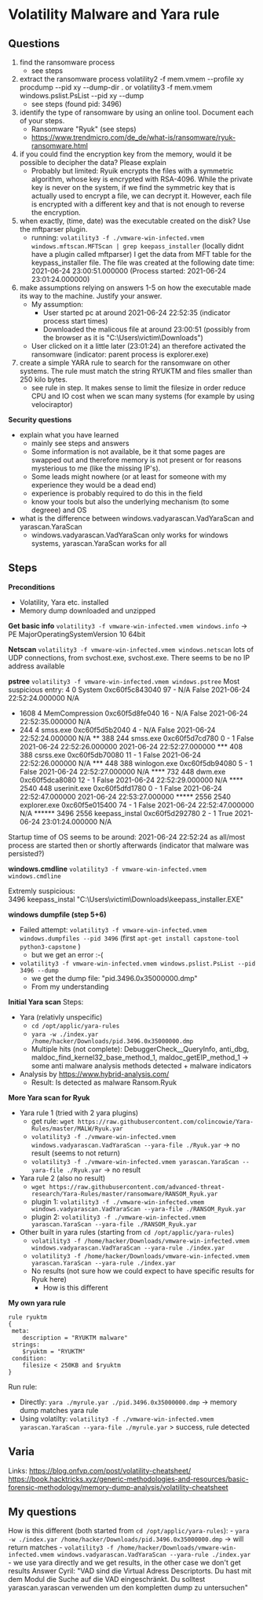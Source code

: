 # Volatility Malware and Yara rule

## Questions

1. find the ransomware process
   - see steps
2. extract the ransomware process volatility2 -f mem.vmem --profile xy procdump --pid xy --dump-dir . or volatility3 -f mem.vmem windows.pslist.PsList --pid xy --dump
    - see steps (found pid: 3496)
3. identify the type of ransomware by using an online tool. Document each of your steps.
    - Ransomware "Ryuk" (see steps)
    - https://www.trendmicro.com/de_de/what-is/ransomware/ryuk-ransomware.html
4. if you could find the encryption key from the memory, would it be possible to decipher the data? Please explain
    - Probably but limited: Ryuik encrypts the files with a symmetric algorithm, whose key is encrypted with RSA-4096. While the private key is never on the system, if we find the symmetric key that is actually used to encrypt a file, we can decrypt it. However, each file is encrypted with a different key and that is not enough to reverse the encryption.
5. when exactly, (time, date) was the executable created on the disk? Use the mftparser plugin.
    - running: `volatility3 -f ./vmware-win-infected.vmem windows.mftscan.MFTScan | grep keepass_installer` (locally didnt have a plugin called mftparser) I get the data from MFT table for the keypass_installer file. The file was created at the following date time: 2021-06-24 23:00:51.000000 (Process started: 2021-06-24 23:01:24.000000)
1. make assumptions relying on answers 1-5 on how the executable made its way to the machine. Justify your answer.
    - My assumption: 
      - User started pc at around 2021-06-24 22:52:35 (indicator process start times)
      - Downloaded the malicous file at around 23:00:51 (possibly from the browser as it is "C:\Users\victim\Downloads\")
    - User clicked on it a little later (23:01:24) an therefore activated the ransomware (indicator: parent process is explorer.exe)
2. create a simple YARA rule to search for the ransomware on other systems. The rule must match the string RYUKTM and files smaller than 250 kilo bytes.
    - see rule in step. It makes sense to limit the filesize in order reduce CPU and IO cost when we scan many systems (for example by using velociraptor)


**Security questions**
- explain what you have learned
    - mainly see steps and answers
    - Some information is not available, be it that some pages are swapped out and therefore memory is not present or for reasons mysterious to me (like the missing IP's).
    - Some leads might nowhere (or at least for someone with my experience they would be a dead end)
    - experience is probably required to do this in the field
    - know your tools but also the underlying mechanism (to some degreee) and OS
- what is the difference between windows.vadyarascan.VadYaraScan and yarascan.YaraScan
    - windows.vadyarascan.VadYaraScan only works for windows systems, yarascan.YaraScan works for all

## Steps

**Preconditions**
- Volatility, Yara etc. installed
- Memory dump downloaded and unzipped

**Get basic info**
`volatility3 -f vmware-win-infected.vmem windows.info` -> PE MajorOperatingSystemVersion	10
64bit

**Netscan**
`volatility3 -f vmware-win-infected.vmem windows.netscan`
lots of UDP connections, from svchost.exe, svchost.exe. There seems to be no IP address available

**pstree**
`volatility3 -f vmware-win-infected.vmem windows.pstree`
Most suspicious entry: 
4	0	System	0xc60f5c843040	97	-	N/A	False	2021-06-24 22:52:24.000000 	N/A
* 1608	4	MemCompression	0xc60f5d8fe040	16	-	N/A	False	2021-06-24 22:52:35.000000 	N/A
* 244	4	smss.exe	0xc60f5d5b2040	4	-	N/A	False	2021-06-24 22:52:24.000000 	N/A
** 388	244	smss.exe	0xc60f5d7cd780	0	-	1	False	2021-06-24 22:52:26.000000 	2021-06-24 22:52:27.000000 
*** 408	388	csrss.exe	0xc60f5db70080	11	-	1	False	2021-06-24 22:52:26.000000 	N/A
*** 448	388	winlogon.exe	0xc60f5db94080	5	-	1	False	2021-06-24 22:52:27.000000 	N/A
**** 732	448	dwm.exe	0xc60f5dca8080	12	-	1	False	2021-06-24 22:52:29.000000 	N/A
**** 2540	448	userinit.exe	0xc60f5dfd1780	0	-	1	False	2021-06-24 22:52:47.000000 	2021-06-24 22:53:27.000000 
***** 2556	2540	explorer.exe	0xc60f5e015400	74	-	1	False	2021-06-24 22:52:47.000000 	N/A
****** 3496	2556	keepass_instal	0xc60f5d292780	2	-	1	True	2021-06-24 23:01:24.000000 	N/A

Startup time of OS seems to be around: 2021-06-24 22:52:24  as all/most process are started then or shortly afterwards (indicator that malware was persisted?)

**windows.cmdline**
`volatility3 -f vmware-win-infected.vmem windows.cmdline`

Extremly suspicious:  
3496	keepass_instal	"C:\Users\victim\Downloads\keepass_installer.EXE" 


**windows dumpfile (step 5+6)**
- Failed attempt: `volatility3 -f vmware-win-infected.vmem windows.dumpfiles --pid 3496`  (first `apt-get install capstone-tool python3-capstone` )
    - but we get an error :-(
- `volatility3 -f vmware-win-infected.vmem windows.pslist.PsList --pid 3496 --dump`
  - we get the dump file: "pid.3496.0x35000000.dmp"
  - From my understanding

**Initial Yara scan**
Steps: 
- Yara (relativly unspecific)
  - `cd /opt/applic/yara-rules`
  - `yara -w ./index.yar /home/hacker/Downloads/pid.3496.0x35000000.dmp`
  - Multiple hits (not complete): DebuggerCheck__QueryInfo, anti_dbg, maldoc_find_kernel32_base_method_1, maldoc_getEIP_method_1  -> some anti malware analysis methods detected + malware indicators
- Analysis by https://www.hybrid-analysis.com/  
    - Result: Is detected as malware Ransom.Ryuk


**More Yara scan for Ryuk**
- Yara rule 1 (tried with 2 yara plugins)
    - get rule: `wget https://raw.githubusercontent.com/colincowie/Yara-Rules/master/MALW/Ryuk.yar`
    - `volatility3 -f ./vmware-win-infected.vmem windows.vadyarascan.VadYaraScan --yara-file ./Ryuk.yar` -> no result (seems to not return)
    - `volatility3 -f ./vmware-win-infected.vmem yarascan.YaraScan --yara-file ./Ryuk.yar` -> no result
- Yara rule 2 (also no result)
    - `wget https://raw.githubusercontent.com/advanced-threat-research/Yara-Rules/master/ransomware/RANSOM_Ryuk.yar`
    - plugin 1: `volatility3 -f ./vmware-win-infected.vmem windows.vadyarascan.VadYaraScan --yara-file ./RANSOM_Ryuk.yar`
    - plugin 2: `volatility3 -f ./vmware-win-infected.vmem yarascan.YaraScan --yara-file ./RANSOM_Ryuk.yar`
- Other built in yara rules (starting from `cd /opt/applic/yara-rules`)
    - `volatility3 -f /home/hacker/Downloads/vmware-win-infected.vmem windows.vadyarascan.VadYaraScan --yara-rule ./index.yar`
    - `volatility3 -f /home/hacker/Downloads/vmware-win-infected.vmem yarascan.YaraScan --yara-rule ./index.yar`
    - No results (not sure how we could expect to have specific results for Ryuk here)
      - How is this different 


**My own yara rule**

```
rule ryuktm
{
 meta:
	description = "RYUKTM malware"
 strings:
	$ryuktm = "RYUKTM"
 condition:
	filesize < 250KB and $ryuktm
}
```

Run rule: 
- Directly: `yara ./myrule.yar ./pid.3496.0x35000000.dmp` -> memory dump matches yara rule
- Using volatilty: `volatility3 -f ./vmware-win-infected.vmem yarascan.YaraScan --yara-file ./myrule.yar` > success, rule detected

## Varia

Links: 
https://blog.onfvp.com/post/volatility-cheatsheet/
https://book.hacktricks.xyz/generic-methodologies-and-resources/basic-forensic-methodology/memory-dump-analysis/volatility-cheatsheet

## My questions
How is this different (both started from `cd /opt/applic/yara-rules`): 
    - `yara -w ./index.yar /home/hacker/Downloads/pid.3496.0x35000000.dmp` -> will return matches
    - `volatility3 -f /home/hacker/Downloads/vmware-win-infected.vmem windows.vadyarascan.VadYaraScan --yara-rule ./index.yar`
    - we use yara directly and we get results, in the other case we don't get results
Answer Cyril: "VAD  sind die Virtual Adress Descriptorts. Du hast mit dem Modul die Suche auf die VAD eingeschränkt. Du solltest yarascan.yarascan verwenden um den kompletten dump zu untersuchen"